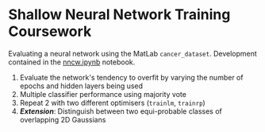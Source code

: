 # Shallow Neural Network Training Coursework

Evaluating a neural network using the MatLab `cancer_dataset`. Development contained in the [nncw.ipynb](nncw.ipynb) notebook.

1. Evaluate the network's tendency to overfit by varying the number of epochs and hidden layers being used
2. Multiple classifier performance using majority vote
3. Repeat 2 with two different optimisers (`trainlm`, `trainrp`)
4. ***Extension***: Distinguish between two equi-probable classes of overlapping 2D Gaussians